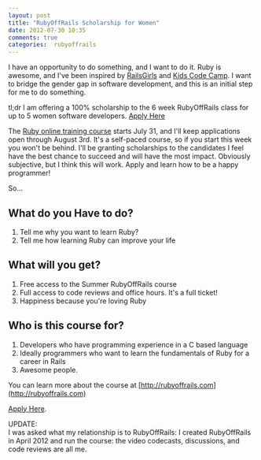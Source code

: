```yaml
---
layout: post
title: "RubyOffRails Scholarship for Women"
date: 2012-07-30 10:35
comments: true
categories:  rubyoffrails
---
```


I have an opportunity to do something, and I want to do it. Ruby is awesome, and I've been inspired by [RailsGirls](http://railsgirls.com/) and [Kids Code Camp](http://kidscodecamp.com/). I want to bridge the gender gap in software development, and this is an initial step for me to do something.

<!-- more -->
<div class="tldr">
	<span class="heading">tl;dr</span> 
I am offering a 100% scholarship to the 6 week RubyOffRails class for up to 5 women software developers. <a href="http://comal.wufoo.com/forms/z7x3p9/">Apply Here</a>
</div>

The [Ruby online training course](http://rubyoffrails.com) starts July 31, and I'll keep applications open through August 3rd. It's a self-paced course, so if you start this week you won't be behind. I'll be granting scholarships to the candidates I feel have the best chance to succeed and will have the most impact. Obviously subjective, but I think this will work. Apply and learn how to be a happy programmer!

So...

What do you Have to do?
-----------------------

1. Tell me why you want to learn Ruby?
2. Tell me how learning Ruby can improve your life

What will you get?
------------------

1. Free access to the Summer RubyOffRails course
2. Full access to code reviews and office hours. It's a full ticket!
3. Happiness because you're loving Ruby

Who is this course for?
-----------------------

1. Developers who have programming experience in a C based language
2. Ideally programmers who want to learn the fundamentals of Ruby for a career in Rails
3. Awesome people.

You can learn more about the course at [http://rubyoffrails.com](http://rubyoffrails.com)

[Apply Here](http://comal.wufoo.com/forms/z7x3p9/).

UPDATE:  
I was asked what my relationship is to RubyOffRails: I created RubyOffRails in April 2012 and run the course: the video codecasts, discussions, and code reviews are all me.

